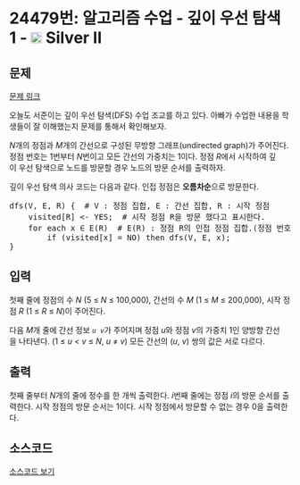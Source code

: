 # 24479번: 알고리즘 수업 - 깊이 우선 탐색 1 - <img src="https://static.solved.ac/tier_small/9.svg" style="height:20px" /> Silver II

<!-- performance -->

<!-- 문제 제출 후 깃허브에 푸시를 했을 때 제출한 코드의 성능이 입력될 공간입니다.-->

<!-- end -->

## 문제

[문제 링크](https://boj.kr/24479)


<p>오늘도 서준이는 깊이 우선 탐색(DFS) 수업 조교를 하고 있다.&nbsp;아빠가 수업한&nbsp;내용을 학생들이 잘 이해했는지 문제를 통해서 확인해보자.</p>

<p><em>N</em>개의 정점과&nbsp;<em>M</em>개의 간선으로 구성된 무방향&nbsp;그래프(undirected graph)가 주어진다. 정점 번호는 1번부터&nbsp;<em>N</em>번이고 모든 간선의 가중치는 1이다. 정점 <i>R</i>에서 시작하여 깊이&nbsp;우선 탐색으로&nbsp;노드를 방문할 경우 노드의 방문 순서를 출력하자.</p>

<p>깊이 우선 탐색 의사 코드는&nbsp;다음과 같다.&nbsp;인접 정점은&nbsp;<strong>오름차순</strong>으로 방문한다.</p>

<pre>dfs(V, E, R) {  # V : 정점 집합, E : 간선 집합, R : 시작 정점
&nbsp;   visited[R] &lt;- YES;  # 시작 정점 R을 방문 했다고 표시한다.
&nbsp;   for each x ∈ E(R)  # E(R) : 정점 R의 인접 정점 집합.(정점 번호를 <strong>오름차순</strong>으로 방문한다)
        if (visited[x] = NO) then dfs(V, E, x);
}</pre>



## 입력


<p>첫째 줄에 정점의 수&nbsp;<em>N</em>&nbsp;(5&nbsp;≤&nbsp;<em>N</em>&nbsp;≤ 100,000), 간선의 수&nbsp;<em>M</em>&nbsp;(1 ≤&nbsp;<em>M</em>&nbsp;≤ 200,000), 시작 정점&nbsp;<em>R</em>&nbsp;(1 ≤&nbsp;<em>R</em>&nbsp;≤&nbsp;<em>N</em>)이 주어진다.</p>

<p>다음&nbsp;<em>M</em>개 줄에 간선 정보&nbsp;<code><em>u</em>&nbsp;<em>v</em></code>가 주어지며 정점&nbsp;<em>u</em>와 정점&nbsp;<em>v</em>의 가중치 1인 양방향 간선을&nbsp;나타낸다. (1 ≤&nbsp;<em>u</em>&nbsp;&lt;&nbsp;<em>v</em>&nbsp;≤&nbsp;<em>N</em>,&nbsp;<em>u</em>&nbsp;≠&nbsp;<em>v</em>) 모든 간선의 (<em>u</em>,&nbsp;<em>v</em>) 쌍의 값은 서로 다르다.</p>



## 출력


<p>첫째 줄부터&nbsp;<em>N</em>개의&nbsp;줄에 정수를 한 개씩 출력한다.&nbsp;<em>i</em>번째 줄에는 정점&nbsp;<em>i</em>의 방문 순서를 출력한다. 시작 정점의 방문 순서는 1이다. 시작 정점에서 방문할 수 없는 경우 0을 출력한다.</p>



## 소스코드

[소스코드 보기](Main.java)